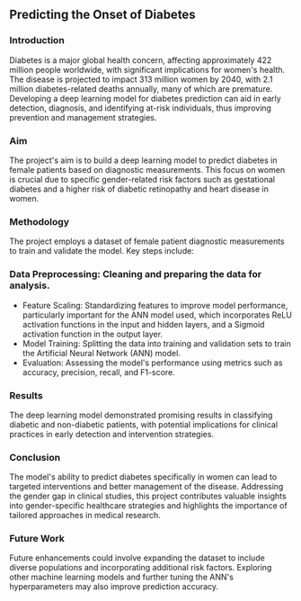 ## Predicting the Onset of Diabetes

### Introduction
Diabetes is a major global health concern, affecting approximately 422 million people worldwide, with significant implications for women's health. The disease is projected to impact 313 million women by 2040, with 2.1 million diabetes-related deaths annually, many of which are premature. Developing a deep learning model for diabetes prediction can aid in early detection, diagnosis, and identifying at-risk individuals, thus improving prevention and management strategies.

### Aim
The project's aim is to build a deep learning model to predict diabetes in female patients based on diagnostic measurements. This focus on women is crucial due to specific gender-related risk factors such as gestational diabetes and a higher risk of diabetic retinopathy and heart disease in women.

### Methodology
The project employs a dataset of female patient diagnostic measurements to train and validate the model. Key steps include:

### Data Preprocessing: Cleaning and preparing the data for analysis.
- Feature Scaling: Standardizing features to improve model performance, particularly important for the ANN model used, which incorporates ReLU activation functions in the input and hidden layers, and a Sigmoid activation function in the output layer.
- Model Training: Splitting the data into training and validation sets to train the Artificial Neural Network (ANN) model.
- Evaluation: Assessing the model's performance using metrics such as accuracy, precision, recall, and F1-score.

### Results
The deep learning model demonstrated promising results in classifying diabetic and non-diabetic patients, with potential implications for clinical practices in early detection and intervention strategies.

### Conclusion
The model's ability to predict diabetes specifically in women can lead to targeted interventions and better management of the disease. Addressing the gender gap in clinical studies, this project contributes valuable insights into gender-specific healthcare strategies and highlights the importance of tailored approaches in medical research.

### Future Work
Future enhancements could involve expanding the dataset to include diverse populations and incorporating additional risk factors. Exploring other machine learning models and further tuning the ANN's hyperparameters may also improve prediction accuracy.
